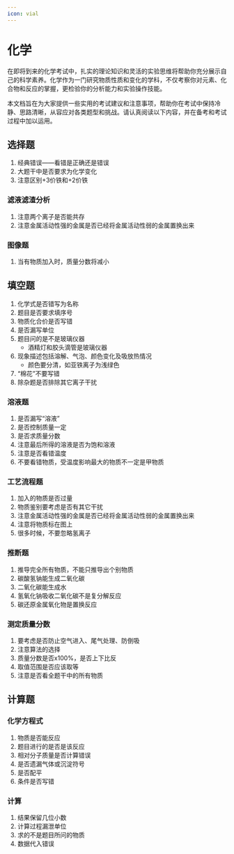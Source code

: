 ```yaml
---
icon: vial
---
```


# 化学

在即将到来的化学考试中，扎实的理论知识和灵活的实验思维将帮助你充分展示自己的科学素养。化学作为一门研究物质性质和变化的学科，不仅考察你对元素、化合物和反应的掌握，更检验你的分析能力和实验操作技能。

本文档旨在为大家提供一些实用的考试建议和注意事项，帮助你在考试中保持冷静、思路清晰，从容应对各类题型和挑战。请认真阅读以下内容，并在备考和考试过程中加以运用。

## 选择题

1. 经典错误——看错是正确还是错误
2. 大题干中是否要求为化学变化
3. 注意区别+3价铁和+2价铁

### 滤液滤渣分析

1. 注意两个离子是否能共存
2. 注意金属活动性强的金属是否已经将金属活动性弱的金属置换出来

### 图像题

1. 当有物质加入时，质量分数将减小

## 填空题

1. 化学式是否错写为名称
2. 题目是否要求填序号
3. 物质化合价是否写错
4. 是否漏写单位
5. 题目问的是不是玻璃仪器
   * 酒精灯和胶头滴管是玻璃仪器
6. 现象描述包括溶解、气泡、颜色变化及吸放热情况
   * 颜色要分清，如亚铁离子为浅绿色
7. “棉花”不要写错
8. 除杂题是否排除其它离子干扰

### 溶液题

1. 是否漏写“溶液”
2. 是否控制质量一定
3. 是否求质量分数
4. 注意最后所得的溶液是否为饱和溶液
5. 注意是否看错温度
6. 不要看错物质，受温度影响最大的物质不一定是甲物质

### 工艺流程题

1. 加入的物质是否过量
2. 物质鉴别要考虑是否有其它干扰
3. 注意金属活动性强的金属是否已经将金属活动性弱的金属置换出来
4. 注意将物质标在图上
5. 很多时候，不要忽略氢离子

### 推断题

1. 推导完全所有物质，不能只推导出个别物质
2. 碳酸氢钠能生成二氧化碳
3. 二氧化碳能生成水
4. 氢氧化钠吸收二氧化碳不是复分解反应
5. 碳还原金属氧化物是置换反应

### 测定质量分数

1. 要考虑是否防止空气进入、尾气处理、防倒吸
2. 注意算法的选择
3. 质量分数是否x100%，是否上下比反
4. 取值范围是否应该取等
5. 注意是否看全题干中的所有物质

## 计算题

### 化学方程式

1. 物质是否能反应
2. 题目进行的是否是该反应
3. 相对分子质量是否计算错误
4. 是否遗漏气体或沉淀符号
5. 是否配平
6. 条件是否写错

### 计算

1. 结果保留几位小数
2. 计算过程漏泄单位
3. 求的不是题目所问的物质
4. 数据代入错误
